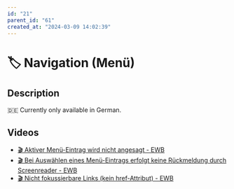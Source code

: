 ```yaml
---
id: "21"
parent_id: "61"
created_at: "2024-03-09 14:02:39"
---
```


# 🏷️ Navigation (Menü)

## Description

🇩🇪 Currently only available in German.

## Videos

- [🎬 Aktiver Menü-Eintrag wird nicht angesagt - EWB](/en/videos/aktiver-menu-eintrag-wird-nicht-angesagt-ewb)
- [🎬 Bei Auswählen eines Menü-Eintrags erfolgt keine Rückmeldung durch Screenreader - EWB](/en/videos/bei-auswahlen-eines-menu-eintrags-erfolgt-keine-ruckmeldung-durch-screenreader-ewb)
- [🎬 Nicht fokussierbare Links (kein href-Attribut) - EWB](/en/videos/nicht-fokussierbare-links-kein-href-attribut-ewb)